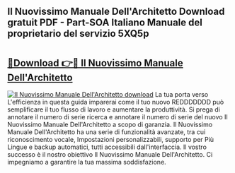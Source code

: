 ## Il Nuovissimo Manuale Dell'Architetto Download gratuit PDF - Part-SOA Italiano Manuale del proprietario del servizio 5XQ5p

# <h2><a href="http://dffckak.blite.top/?on=Il+Nuovissimo+Manuale+Dell%27Architetto">🔗Download 👉🔴 Il Nuovissimo Manuale Dell'Architetto</a></h2>

[![Il Nuovissimo Manuale Dell'Architetto download](https://i.imgur.com/lujVjoI.png)](http://dffckak.blite.top/?on=Il+Nuovissimo+Manuale+Dell%27Architetto)
La tua porta verso L'efficienza in questa guida imparerai come il tuo nuovo REDDDDDDD può semplificare il tuo flusso di lavoro e aumentare la produttività. Si prega di annotare il numero di serie ricerca e annotare il numero di serie del nuovo Il Nuovissimo Manuale Dell'Architetto a scopo di garanzia. Il Nuovissimo Manuale Dell'Architetto ha una serie di funzionalità avanzate, tra cui riconoscimento vocale, Impostazioni personalizzabili, supporto per Più Lingue e backup automatici, tutti accessibili dall'interfaccia. Il vostro successo è il nostro obiettivo Il Nuovissimo Manuale Dell'Architetto. Ci impegniamo a garantire la tua massima soddisfazione.
